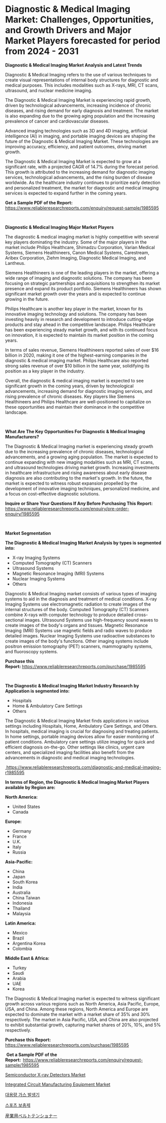 <p><h1>Diagnostic & Medical Imaging Market: Challenges, Opportunities, and Growth Drivers and Major Market Players forecasted for period from 2024 - 2031</h1></p><p><strong>Diagnostic & Medical Imaging Market Analysis and Latest Trends</strong></p>
<p><p>Diagnostic & Medical Imaging refers to the use of various techniques to create visual representations of internal body structures for diagnostic and medical purposes. This includes modalities such as X-rays, MRI, CT scans, ultrasound, and nuclear medicine imaging.</p><p>The Diagnostic & Medical Imaging Market is experiencing rapid growth, driven by technological advancements, increasing incidence of chronic diseases, and rising demand for early diagnosis and treatment. The market is also expanding due to the growing aging population and the increasing prevalence of cancer and cardiovascular diseases.</p><p>Advanced imaging technologies such as 3D and 4D imaging, artificial intelligence (AI) in imaging, and portable imaging devices are shaping the future of the Diagnostic & Medical Imaging Market. These technologies are improving accuracy, efficiency, and patient outcomes, driving market growth.</p><p>The Diagnostic & Medical Imaging Market is expected to grow at a significant rate, with a projected CAGR of 14.7% during the forecast period. This growth is attributed to the increasing demand for diagnostic imaging services, technological advancements, and the rising burden of disease worldwide. As the healthcare industry continues to prioritize early detection and personalized treatment, the market for diagnostic and medical imaging services is expected to expand further in the coming years.</p></p>
<p><strong>Get a Sample PDF of the Report:&nbsp;</strong> <a href="https://www.reliableresearchreports.com/enquiry/request-sample/1985595">https://www.reliableresearchreports.com/enquiry/request-sample/1985595</a></p>
<p>&nbsp;</p>
<p><strong>Diagnostic & Medical Imaging Major Market Players</strong></p>
<p><p>The diagnostic & medical imaging market is highly competitive with several key players dominating the industry. Some of the major players in the market include Philips Healthcare, Shimadzu Corporation, Varian Medical Systems, Siemens Healthineers, Canon Medical Systems, Carestream, Aribex Corporation, Ziehm Imaging, Diagnostic Medical Imaging, and Lantheus.</p><p>Siemens Healthineers is one of the leading players in the market, offering a wide range of imaging and diagnostic solutions. The company has been focusing on strategic partnerships and acquisitions to strengthen its market presence and expand its product portfolio. Siemens Healthineers has shown significant market growth over the years and is expected to continue growing in the future.</p><p>Philips Healthcare is another key player in the market, known for its innovative imaging technology and solutions. The company has been investing heavily in research and development to introduce cutting-edge products and stay ahead in the competitive landscape. Philips Healthcare has been experiencing steady market growth, and with its continued focus on innovation, it is expected to maintain its market position in the coming years.</p><p>In terms of sales revenue, Siemens Healthineers reported sales of over $16 billion in 2020, making it one of the highest-earning companies in the diagnostic & medical imaging market. Philips Healthcare also reported strong sales revenue of over $10 billion in the same year, solidifying its position as a key player in the industry.</p><p>Overall, the diagnostic & medical imaging market is expected to see significant growth in the coming years, driven by technological advancements, increasing demand for diagnostic imaging services, and rising prevalence of chronic diseases. Key players like Siemens Healthineers and Philips Healthcare are well-positioned to capitalize on these opportunities and maintain their dominance in the competitive landscape.</p></p>
<p>&nbsp;</p>
<p><strong>What Are The Key Opportunities For Diagnostic & Medical Imaging Manufacturers?</strong></p>
<p><p>The Diagnostic & Medical Imaging market is experiencing steady growth due to the increasing prevalence of chronic diseases, technological advancements, and a growing aging population. The market is expected to continue expanding with new imaging modalities such as MRI, CT scans, and ultrasound technologies driving market growth. Increasing investments in healthcare infrastructure and rising awareness about early disease diagnosis are also contributing to the market's growth. In the future, the market is expected to witness robust expansion propelled by the development of innovative imaging techniques, personalized medicine, and a focus on cost-effective diagnostic solutions.</p></p>
<p><strong>Inquire or Share Your Questions If Any Before Purchasing This Report:</strong> <a href="https://www.reliableresearchreports.com/enquiry/pre-order-enquiry/1985595">https://www.reliableresearchreports.com/enquiry/pre-order-enquiry/1985595</a></p>
<p>&nbsp;</p>
<p><strong>Market Segmentation</strong></p>
<p><strong>The Diagnostic & Medical Imaging Market Analysis by types is segmented into:</strong></p>
<p><ul><li>X-ray Imaging Systems</li><li>Computed Tomography (CT) Scanners</li><li>Ultrasound Systems</li><li>Magnetic Resonance Imaging (MRI) Systems</li><li>Nuclear Imaging Systems</li><li>Others</li></ul></p>
<p><p>Diagnostic & Medical Imaging market consists of various types of imaging systems to aid in the diagnosis and treatment of medical conditions. X-ray Imaging Systems use electromagnetic radiation to create images of the internal structures of the body. Computed Tomography (CT) Scanners combine X-rays with computer technology to produce detailed cross-sectional images. Ultrasound Systems use high-frequency sound waves to create images of the body's organs and tissues. Magnetic Resonance Imaging (MRI) Systems use magnetic fields and radio waves to produce detailed images. Nuclear Imaging Systems use radioactive substances to create images of the body's functions. Other imaging systems include positron emission tomography (PET) scanners, mammography systems, and fluoroscopy systems.</p></p>
<p><strong>Purchase this Report:&nbsp;</strong><a href="https://www.reliableresearchreports.com/purchase/1985595">https://www.reliableresearchreports.com/purchase/1985595</a></p>
<p>&nbsp;</p>
<p><strong>The Diagnostic & Medical Imaging Market Industry Research by Application is segmented into:</strong></p>
<p><ul><li>Hospitals</li><li>Home & Ambulatory Care Settings</li><li>Others</li></ul></p>
<p><p>The Diagnostic & Medical Imaging Market finds applications in various settings including Hospitals, Home, Ambulatory Care Settings, and Others. In hospitals, medical imaging is crucial for diagnosing and treating patients. In home settings, portable imaging devices allow for easier monitoring of patient conditions. Ambulatory care settings utilize imaging for quick and efficient diagnosis on-the-go. Other settings like clinics, urgent care centers, and specialized imaging facilities also benefit from the advancements in diagnostic and medical imaging technologies.</p></p>
<p><a href="https://www.reliableresearchreports.com/diagnostic-and-medical-imaging-r1985595">&nbsp;https://www.reliableresearchreports.com/diagnostic-and-medical-imaging-r1985595</a></p>
<p><strong>In terms of Region, the Diagnostic & Medical Imaging Market Players available by Region are:</strong></p>
<p>
    <p> <strong> North America: </strong>
        <ul>
            <li>United States</li>
            <li>Canada</li>
        </ul>
        </p> 
    <p> <strong> Europe: </strong>
        <ul>
            <li>Germany</li>
            <li>France</li>
            <li>U.K.</li>
            <li>Italy</li>
            <li>Russia</li>
        </ul>
        </p> 
    <p> <strong> Asia-Pacific: </strong>
        <ul>
            <li>China</li>
            <li>Japan</li>
            <li>South Korea</li>
            <li>India</li>
            <li>Australia</li>
            <li>China Taiwan</li>
            <li>Indonesia</li>
            <li>Thailand</li>
            <li>Malaysia</li>
        </ul>
        </p> 
    <p> <strong> Latin America: </strong>
        <ul>
            <li>Mexico</li>
            <li>Brazil</li>
            <li>Argentina Korea</li>
            <li>Colombia</li>
        </ul>
        </p> 
    <p> <strong> Middle East & Africa: </strong>
        <ul>
            <li>Turkey</li>
            <li>Saudi</li>
            <li>Arabia</li>
            <li>UAE</li>
            <li>Korea</li>
        </ul>
    </p>
    </p>
<p><p>The Diagnostic & Medical Imaging market is expected to witness significant growth across various regions such as North America, Asia Pacific, Europe, USA, and China. Among these regions, North America and Europe are expected to dominate the market with a market share of 35% and 30% respectively. The market in Asia Pacific, USA, and China are also projected to exhibit substantial growth, capturing market shares of 20%, 10%, and 5% respectively.</p></p>
<p><strong>Purchase this Report: </strong><a href="https://www.reliableresearchreports.com/purchase/1985595">https://www.reliableresearchreports.com/purchase/1985595</a></p>
<p>&nbsp;<strong>Get a Sample PDF of the Report:&nbsp;&nbsp;</strong><a href="https://www.reliableresearchreports.com/enquiry/request-sample/1985595">https://www.reliableresearchreports.com/enquiry/request-sample/1985595</a></p>
<p><strong></strong></p>
<p><p><a href="https://www.linkedin.com/pulse/semiconductor-x-ray-detectors-market-research-report-its-qvate">Semiconductor X-ray Detectors Market</a></p><p><a href="https://www.linkedin.com/pulse/integrated-circuit-manufacturing-equipment-market-size-rj9ze">Integrated Circuit Manufacturing Equipment Market</a></p><p><a href="https://medium.com/@garyauer906782023/%EA%B3%A0%EC%9A%A9%EB%9F%89-%EA%B0%80%EC%8A%A4-%EB%B0%9C%EC%A0%84%EA%B8%B0-%EC%8B%9C%EC%9E%A5-%EB%B3%B4%EA%B3%A0%EC%84%9C%EB%8A%94-%EC%9D%B4-%EC%8B%9C%EC%9E%A5%EC%9D%98-%EC%B5%9C%EC%8B%A0-%EB%8F%99%ED%96%A5%EA%B3%BC-%EC%84%B1%EC%9E%A5-%EA%B8%B0%ED%9A%8C%EB%A5%BC-%EB%B3%B4%EC%97%AC%EC%A4%8D%EB%8B%88%EB%8B%A4-d62d0ea12f38">대용량 가스 발생기</a></p><p><a href="https://medium.com/@christianwilderman2022/%EC%8A%A4%ED%8F%AC%EC%B8%A0-%EB%B3%B4%EC%B6%A9%EC%A0%9C-%EC%8B%9C%EC%9E%A5-%EB%A9%94%ED%8A%B8%EB%A6%AD%EC%8A%A4%EC%9D%98-%ED%95%B4%EB%8F%85-%EC%8B%9C%EC%9E%A5-%EC%A0%90%EC%9C%A0%EC%9C%A8-%ED%8A%B8%EB%A0%8C%EB%93%9C-%EB%B0%8F-%EC%84%B1%EC%9E%A5-%ED%8C%A8%ED%84%B4-4c4a3a07534b">스포츠 보충제</a></p><p><a href="https://medium.com/@brittanyvon2023/%E7%94%A3%E6%A5%AD%E7%94%A8%E3%83%99%E3%83%AB%E3%83%88%E3%83%86%E3%83%B3%E3%82%B7%E3%83%A7%E3%83%8A%E3%83%BC%E5%B8%82%E5%A0%B4-%E3%82%BF%E3%82%A4%E3%83%97-%E5%BF%9C%E7%94%A8-%E5%9C%B0%E7%90%86%E3%81%AB%E3%82%88%E3%82%8B%E5%8C%85%E6%8B%AC%E7%9A%84%E8%A9%95%E4%BE%A1-e984b59c61b8">産業用ベルトテンショナー</a></p></p>